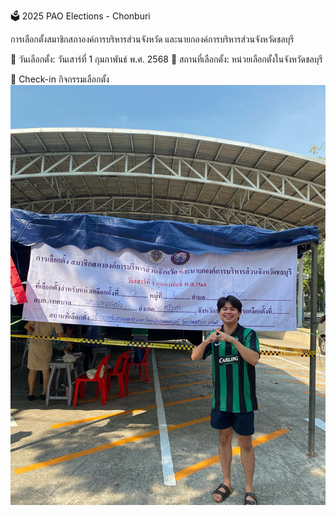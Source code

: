 🗳️ 2025 PAO Elections - Chonburi

การเลือกตั้งสมาชิกสภาองค์การบริหารส่วนจังหวัด และนายกองค์การบริหารส่วนจังหวัดชลบุรี

📅 วันเลือกตั้ง: วันเสาร์ที่ 1 กุมภาพันธ์ พ.ศ. 2568
📍 สถานที่เลือกตั้ง: หน่วยเลือกตั้งในจังหวัดชลบุรี

📌 Check-in กิจกรรมเลือกตั้ง
![me](img/IMG_0512.jpeg)

